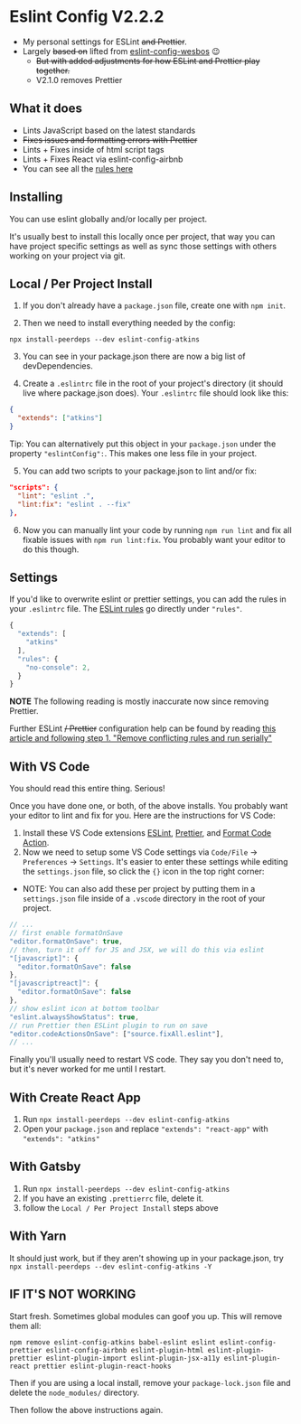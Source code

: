 # Eslint Config V2.2.2
* My personal settings for ESLint ~~and Prettier~~.
* Largely ~~based on~~ lifted from [eslint-config-wesbos](https://github.com/wesbos/eslint-config-wesbos) 😉
  - ~~But with added adjustments for how ESLint and Prettier play together.~~
  - V2.1.0 removes Prettier
## What it does
* Lints JavaScript based on the latest standards
* ~~Fixes issues and formatting errors with Prettier~~
* Lints + Fixes inside of html script tags
* Lints + Fixes React via eslint-config-airbnb
* You can see all the [rules here](https://github.com/matthewatkins/eslint-config-atkins/blob/master/.eslintrc.js)

## Installing

You can use eslint globally and/or locally per project.

It's usually best to install this locally once per project, that way you can have project specific settings as well as sync those settings with others working on your project via git.


## Local / Per Project Install

1. If you don't already have a `package.json` file, create one with `npm init`.

2. Then we need to install everything needed by the config:

```
npx install-peerdeps --dev eslint-config-atkins
```

3. You can see in your package.json there are now a big list of devDependencies.

4. Create a `.eslintrc` file in the root of your project's directory (it should live where package.json does). Your `.eslintrc` file should look like this:
```json
{
  "extends": ["atkins"]
}
```

Tip: You can alternatively put this object in your `package.json` under the property `"eslintConfig":`. This makes one less file in your project.

5. You can add two scripts to your package.json to lint and/or fix:

```json
"scripts": {
  "lint": "eslint .",
  "lint:fix": "eslint . --fix"
},
```

6. Now you can manually lint your code by running `npm run lint` and fix all fixable issues with `npm run lint:fix`. You probably want your editor to do this though.

## Settings

If you'd like to overwrite eslint or prettier settings, you can add the rules in your `.eslintrc` file. The [ESLint rules](https://eslint.org/docs/rules/) go directly under `"rules"`.

```js
{
  "extends": [
    "atkins"
  ],
  "rules": {
    "no-console": 2,
  }
}
```

**NOTE** The following reading is mostly inaccurate now since removing Prettier.

Further ESLint ~~/ Prettier~~ configuration help can be found by reading [this article and following step 1. "Remove conflicting rules and run serially"](https://blog.logrocket.com/automate-formatting-and-fixing-javascript-code-with-prettier-and-eslint/)

## With VS Code

You should read this entire thing. Serious!

Once you have done one, or both, of the above installs. You probably want your editor to lint and fix for you. Here are the instructions for VS Code:

1. Install these VS Code extensions [ESLint](https://marketplace.visualstudio.com/items?itemName=dbaeumer.vscode-eslint), [Prettier](https://marketplace.visualstudio.com/items?itemName=esbenp.prettier-vscode), and [Format Code Action](https://marketplace.visualstudio.com/items?itemName=rohit-gohri.format-code-action).
2. Now we need to setup some VS Code settings via `Code/File` → `Preferences` → `Settings`. It's easier to enter these settings while editing the `settings.json` file, so click the `{}` icon in the top right corner:
  - NOTE: You can also add these per project by putting them in a `settings.json` file inside of a `.vscode` directory in the root of your project.

  ```js
  // ...
  // first enable formatOnSave
  "editor.formatOnSave": true,
  // then, turn it off for JS and JSX, we will do this via eslint
  "[javascript]": {
    "editor.formatOnSave": false
  },
  "[javascriptreact]": {
    "editor.formatOnSave": false
  },
  // show eslint icon at bottom toolbar
  "eslint.alwaysShowStatus": true,
  // run Prettier then ESLint plugin to run on save
  "editor.codeActionsOnSave": ["source.fixAll.eslint"],
  // ...
  ```

Finally you'll usually need to restart VS code. They say you don't need to, but it's never worked for me until I restart.

## With Create React App

1. Run `npx install-peerdeps --dev eslint-config-atkins`
2. Open your `package.json` and replace `"extends": "react-app"` with `"extends": "atkins"`

## With Gatsby

1. Run `npx install-peerdeps --dev eslint-config-atkins`
2. If you have an existing `.prettierrc` file, delete it.
3. follow the `Local / Per Project Install` steps above

## With Yarn

It should just work, but if they aren't showing up in your package.json, try `npx install-peerdeps --dev eslint-config-atkins -Y`

## IF IT'S NOT WORKING

Start fresh. Sometimes global modules can goof you up. This will remove them all:

```
npm remove eslint-config-atkins babel-eslint eslint eslint-config-prettier eslint-config-airbnb eslint-plugin-html eslint-plugin-prettier eslint-plugin-import eslint-plugin-jsx-a11y eslint-plugin-react prettier eslint-plugin-react-hooks
```

Then if you are using a local install, remove your `package-lock.json` file and delete the `node_modules/` directory.

Then follow the above instructions again.
